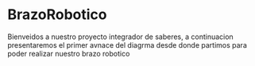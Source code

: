 # BrazoRobotico
Bienveidos a nuestro proyecto integrador de saberes, a continuacion presentaremos el primer avnace del diagrma desde donde partimos para poder realizar nuestro brazo robotico
